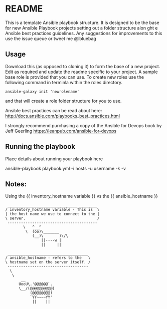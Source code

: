 # README #

This is a template Ansible playbook structure.
It is designed to be the base for new Ansible Playbook projects setting out a folder structure alon ght e Ansible best practices guidelines.
Any suggestions for improvements to this use the issue queue or tweet me @ibluebag

## Usage

Download this (as opposed to cloning it) to form the base of a new project.
Edit as required and update the readme specific to your project.
A sample base role is provided that you can use.
To create new roles use the following command in terminla within the roles directory.
````
ansible-galaxy init 'newrolename'
````
and that will create a role folder structure for you to use.

Ansible best practices can be read about here: http://docs.ansible.com/playbooks_best_practices.html

I strongly recommend purchasing a copy of the Ansible for Devops book by Jeff Geerling
https://leanpub.com/ansible-for-devops


## Running the playbook

Place details about running your playbook here 


ansible-playbook playbook.yml -i hosts -u username -k -v

## Notes:
Using the {{ inventory_hostname variable }} vs the {{ ansible_hostname }}
````
 ________________________________________
/ inventory_hostname variable - This is  \
| the host name we use to connect to the |
\ server.                                /
 ----------------------------------------
        \   ^__^
         \  (oo)\_______
            (__)\       )\/\
                ||----w |
                ||     ||
                
 ____________________________________
/ ansible_hostname - refers to the   \
\ hostname set on the server itself. /
 ------------------------------------
  \
   \
       __
      UooU\.'@@@@@@`.
      \__/(@@@@@@@@@@)
           (@@@@@@@@)
           `YY~~~~YY'
            ||    ||
````

